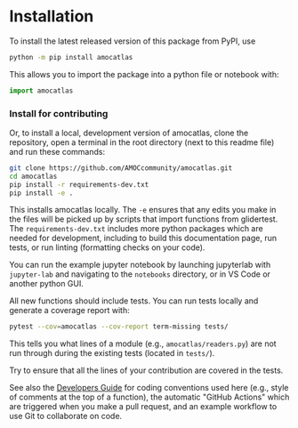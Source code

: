 # Installation

To install the latest released version of this package from PyPI, use
```sh
python -m pip install amocatlas
```
This allows you to import the package into a python file or notebook with:
```python
import amocatlas
```
### Install for contributing

Or, to install a local, development version of amocatlas, clone the repository, open a terminal in the root directory (next to this readme file) and run these commands:

```sh
git clone https://github.com/AMOCcommunity/amocatlas.git
cd amocatlas
pip install -r requirements-dev.txt
pip install -e .
```
This installs amocatlas locally.  The `-e` ensures that any edits you make in the files will be picked up by scripts that import functions from glidertest.  The `requirements-dev.txt` includes more python packages which are needed for development, including to build this documentation page, run tests, or run linting (formatting checks on your code).

You can run the example jupyter notebook by launching jupyterlab with `jupyter-lab` and navigating to the `notebooks` directory, or in VS Code or another python GUI.

All new functions should include tests.  You can run tests locally and generate a coverage report with:
```sh
pytest --cov=amocatlas --cov-report term-missing tests/
```
This tells you what lines of a module (e.g., `amocatlas/readers.py`) are not run through during the existing tests (located in `tests/`).

Try to ensure that all the lines of your contribution are covered in the tests.

See also the [Developers Guide](developer_guide.md) for coding conventions used here (e.g., style of comments at the top of a function), the automatic "GitHub Actions" which are triggered when you make a pull request,  and an example workflow to use Git to collaborate on code.
